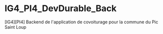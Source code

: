 # IG4_PI4_DevDurable_Back
[IG4][PI4] Backend de l'application de covoiturage pour la commune du Pic Saint Loup
